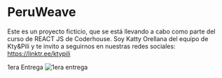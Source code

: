 # PeruWeave
Este es un proyecto ficticio, que se está llevando a cabo como parte del curso de REACT JS de Coderhouse.  Soy Katty Orellana del equipo de Kty&amp;Pili y te invito a seguirnos en nuestras redes sociales: https://linktr.ee/ktypili

1era Entrega
![1era entrega](https://github.com/KtyOrellanaA/PeruWeave/assets/110733733/06f70ed4-01f1-499c-86ff-d38c37046865)
